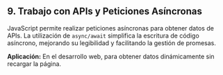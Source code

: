 ## 9. Trabajo con APIs y Peticiones Asíncronas

JavaScript permite realizar peticiones asíncronas para obtener datos de APIs. La utilización de `async/await` simplifica la escritura de código asíncrono, mejorando su legibilidad y facilitando la gestión de promesas.

**Aplicación:** En el desarrollo web, para obtener datos dinámicamente sin recargar la página.
